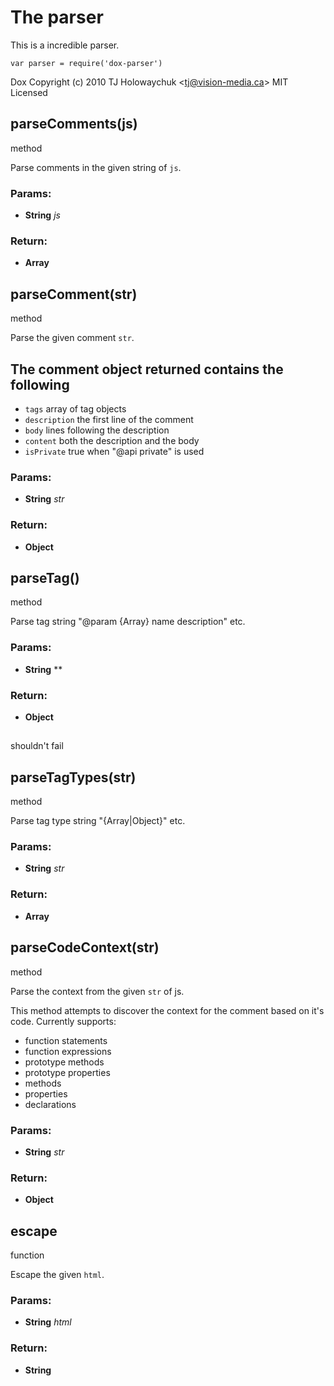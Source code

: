

<!-- Start /home/charles/Repositories/doxstrap/examples/fixtures/dox-parser.js -->




## 






# The parser

This is a incredible parser.

    var parser = require('dox-parser')

Dox
Copyright (c) 2010 TJ Holowaychuk &lt;tj@vision-media.ca&gt;
MIT Licensed


















## parseComments(js)





method


Parse comments in the given string of `js`.









### Params: 

* **String** *js* 




### Return:

* **Array** 






## parseComment(str)





method


Parse the given comment `str`.

## The comment object returned contains the following

 - `tags`  array of tag objects
 - `description` the first line of the comment
 - `body` lines following the description
 - `content` both the description and the body
 - `isPrivate` true when &quot;@api private&quot; is used









### Params: 

* **String** *str* 




### Return:

* **Object** 






## parseTag()





method


Parse tag string &quot;@param {Array} name description&quot; etc.









### Params: 

* **String** ** 




### Return:

* **Object** 






## 






shouldn't fail














## parseTagTypes(str)





method


Parse tag type string &quot;{Array|Object}&quot; etc.









### Params: 

* **String** *str* 




### Return:

* **Array** 






## parseCodeContext(str)





method


Parse the context from the given `str` of js.

This method attempts to discover the context
for the comment based on it's code. Currently
supports:

  - function statements
  - function expressions
  - prototype methods
  - prototype properties
  - methods
  - properties
  - declarations









### Params: 

* **String** *str* 




### Return:

* **Object** 






## escape





function


Escape the given `html`.









### Params: 

* **String** *html* 




### Return:

* **String** 





<!-- End /home/charles/Repositories/doxstrap/examples/fixtures/dox-parser.js -->

